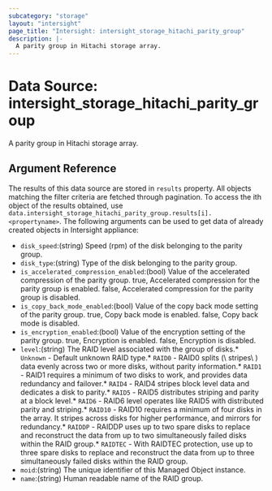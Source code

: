 ```yaml
---
subcategory: "storage"
layout: "intersight"
page_title: "Intersight: intersight_storage_hitachi_parity_group"
description: |-
  A parity group in Hitachi storage array.
---
```


# Data Source: intersight_storage_hitachi_parity_group
A parity group in Hitachi storage array.
## Argument Reference
The results of this data source are stored in `results` property.
All objects matching the filter criteria are fetched through pagination.
To access the ith object of the results obtained, use `data.intersight_storage_hitachi_parity_group.results[i].<propertyname>`.
The following arguments can be used to get data of already created objects in Intersight appliance:
* `disk_speed`:(string) Speed (rpm) of the disk belonging to the parity group. 
* `disk_type`:(string) Type of the disk belonging to the parity group. 
* `is_accelerated_compression_enabled`:(bool) Value of the accelerated compression of the parity group. true, Accelerated compression for the parity group is enabled. false, Accelerated compression for the parity group is disabled. 
* `is_copy_back_mode_enabled`:(bool) Value of the copy back mode setting of the parity group. true, Copy back mode is enabled. false, Copy back mode is disabled. 
* `is_encryption_enabled`:(bool) Value of the encryption setting of the parity group. true, Encryption is enabled. false, Encryption is disabled. 
* `level`:(string) The RAID level associated with the group of disks.* `Unknown` - Default unknown RAID type.* `RAID0` - RAID0 splits (\ stripes\ ) data evenly across two or more disks, without parity information.* `RAID1` - RAID1 requires a minimum of two disks to work, and provides data redundancy and failover.* `RAID4` - RAID4 stripes block level data and dedicates a disk to parity.* `RAID5` - RAID5  distributes striping and parity at a block level.* `RAID6` - RAID6 level operates like RAID5 with distributed parity and striping.* `RAID10` - RAID10 requires a minimum of four disks in the array. It stripes across disks for higher performance, and mirrors for redundancy.* `RAIDDP` - RAIDDP uses up to two spare disks to replace and reconstruct the data from up to two simultaneously failed disks within the RAID group.* `RAIDTEC` - With RAIDTEC protection, use up to three spare disks to replace and reconstruct the data from up to three simultaneously failed disks within the RAID group. 
* `moid`:(string) The unique identifier of this Managed Object instance. 
* `name`:(string) Human readable name of the RAID group. 
 
